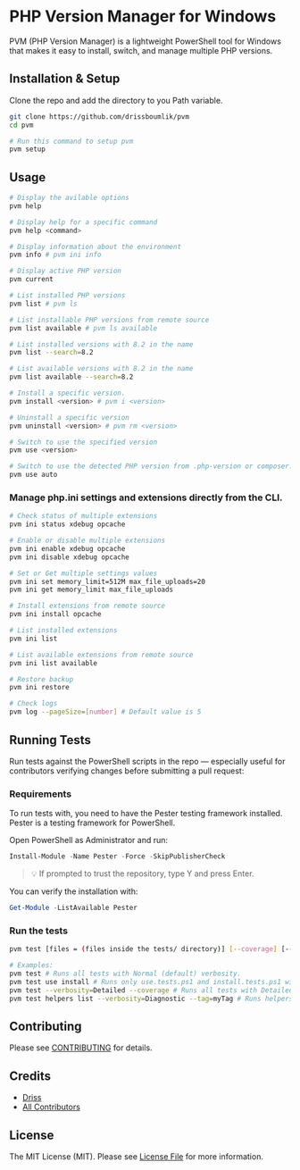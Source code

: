 # PHP Version Manager for Windows

PVM (PHP Version Manager) is a lightweight PowerShell tool for Windows that makes it easy to install, switch, and manage multiple PHP versions.

## Installation & Setup

Clone the repo and add the directory to you Path variable.

```sh
git clone https://github.com/drissboumlik/pvm
cd pvm

# Run this command to setup pvm
pvm setup
```

## Usage


```sh
# Display the avilable options
pvm help

# Display help for a specific command
pvm help <command>

# Display information about the environment
pvm info # pvm ini info

# Display active PHP version
pvm current

# List installed PHP versions
pvm list # pvm ls

# List installable PHP versions from remote source
pvm list available # pvm ls available

# List installed versions with 8.2 in the name
pvm list --search=8.2

# List available versions with 8.2 in the name
pvm list available --search=8.2

# Install a specific version.
pvm install <version> # pvm i <version>

# Uninstall a specific version
pvm uninstall <version> # pvm rm <version>

# Switch to use the specified version
pvm use <version>

# Switch to use the detected PHP version from .php-version or composer.json in your current project/directory
pvm use auto
```

### Manage php.ini settings and extensions directly from the CLI.

```sh
# Check status of multiple extensions
pvm ini status xdebug opcache

# Enable or disable multiple extensions
pvm ini enable xdebug opcache
pvm ini disable xdebug opcache

# Set or Get multiple settings values
pvm ini set memory_limit=512M max_file_uploads=20
pvm ini get memory_limit max_file_uploads

# Install extensions from remote source
pvm ini install opcache

# List installed extensions
pvm ini list

# List available extensions from remote source
pvm ini list available

# Restore backup
pvm ini restore

# Check logs
pvm log --pageSize=[number] # Default value is 5
```

## Running Tests
Run tests against the PowerShell scripts in the repo — especially useful for contributors verifying changes before submitting a pull request:

### Requirements

To run tests with, you need to have the Pester testing framework installed. Pester is a testing framework for PowerShell.

Open PowerShell as Administrator and run:

```powershell
Install-Module -Name Pester -Force -SkipPublisherCheck
```
> 💡 If prompted to trust the repository, type Y and press Enter.

You can verify the installation with:
```powershell
Get-Module -ListAvailable Pester
```

### Run the tests

```sh
pvm test [files = (files inside the tests/ directory)] [--coverage] [--verbosity=(None|Normal|Detailed|Diagnostic)] [--tag=yourTag]

# Examples:
pvm test # Runs all tests with Normal (default) verbosity.
pvm test use install # Runs only use.tests.ps1 and install.tests.ps1 with Normal verbosity.
pvm test --verbosity=Detailed --coverage # Runs all tests with Detailed verbosity and generates coverage report.
pvm test helpers list --verbosity=Diagnostic --tag=myTag # Runs helpers.tests.ps1 and list.tests.ps1 with Diagnostic verbosity and only runs tests with tag "myTag".
```

## Contributing

Please see [CONTRIBUTING](CONTRIBUTING.md) for details.

## Credits

- [Driss](https://github.com/drissboumlik)
- [All Contributors](https://github.com/drissboumlik/pvm/contributors)

## License

The MIT License (MIT). Please see [License File](LICENSE) for more information.